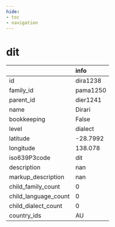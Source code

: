```yaml
---
hide:
- toc
- navigation
---
```

# dit
|                      | info     |
|:---------------------|:---------|
| id                   | dira1238 |
| family_id            | pama1250 |
| parent_id            | dier1241 |
| name                 | Dirari   |
| bookkeeping          | False    |
| level                | dialect  |
| latitude             | -28.7992 |
| longitude            | 138.078  |
| iso639P3code         | dit      |
| description          | nan      |
| markup_description   | nan      |
| child_family_count   | 0        |
| child_language_count | 0        |
| child_dialect_count  | 0        |
| country_ids          | AU       |